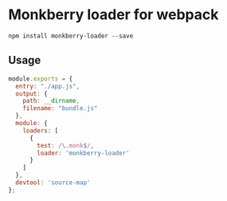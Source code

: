 # Monkberry loader for webpack

```
npm install monkberry-loader --save
```

## Usage

```js
module.exports = {
  entry: "./app.js",
  output: {
    path: __dirname,
    filename: "bundle.js"
  },
  module: {
    loaders: [
      {
        test: /\.monk$/,
        loader: 'monkberry-loader'
      }
    ]
  },
  devtool: 'source-map'
};
```
